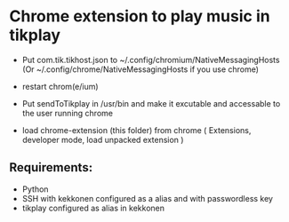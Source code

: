 # Chrome extension to play music in tikplay

* Put com.tik.tikhost.json  to ~/.config/chromium/NativeMessagingHosts (Or ~/.config/chrome/NativeMessagingHosts if you use chrome)
* restart chrom(e/ium)

* Put sendToTikplay in /usr/bin and make it excutable and accessable to the user running chrome
* load chrome-extension (this folder) from chrome ( Extensions, developer mode, load unpacked extension ) 

## Requirements:
* Python
* SSH with kekkonen configured as a alias and with passwordless key
* tikplay configured as alias in kekkonen
